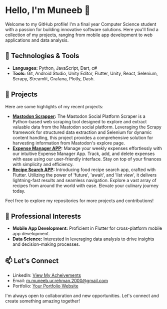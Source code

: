 # Hello, I'm Muneeb 👋

Welcome to my GitHub profile! I'm a final year Computer Science student with a passion for building innovative software solutions. Here you'll find a collection of my projects, ranging from mobile app development to web applications and data analysis.

## 🔧 Technologies & Tools

- **Languages:** Python, JavaScript, Dart, c#
- **Tools:** Git, Android Studio, Unity Editor, Flutter, Unity, React, Selenium, Scrapy, Streamlit, Grafana, Plotly, Dash.

## 🚀 Projects

Here are some highlights of my recent projects:

- **[Mastodon Scrapper](link):** The Mastodon Social Platform Scraper is a Python-based web scraping tool designed to explore and extract valuable data from the Mastodon social platform. Leveraging the Scrapy framework for structured data extraction and Selenium for dynamic content handling, this project provides a comprehensive solution for harvesting information from Mastodon's explore page.
- **[Expense Manager APP](https://github.com/Muneeb1030/Expense-Manager-Flutter):** Manage your weekly expenses effortlessly with our intuitive Expense Manager App. Track, add, and delete expenses with ease using our user-friendly interface. Stay on top of your finances with simplicity and efficiency. 
- **[Recipe Search APP](https://github.com/Muneeb1030/Recipe-Search-App-Flutter):** Introducing  food recipe search app, crafted with Flutter. Utilizing the power of 'future', 'await', and 'list view', it delivers lightning-fast results and seamless navigation. Explore a vast array of recipes from around the world with ease. Elevate your culinary journey today.

Feel free to explore my repositories for more projects and contributions!

## 💼 Professional Interests

- **Mobile App Development:** Proficient in Flutter for cross-platform mobile app development.
- **Data Science:** Interested in leveraging data analysis to drive insights and decision-making processes.

## 📫 Let's Connect

- LinkedIn: [View My Acheivements](https://www.linkedin.com/in/muhammad-muneeb-ur-rehman-75482527a/)
- Email: m.muneeb.ur.rehman.2000@gmail.com
- Portfolio: [Your Portfolio Website](https://muhammadmuneeburrehman.vercel.app/)

I'm always open to collaboration and new opportunities. Let's connect and create something amazing together!
